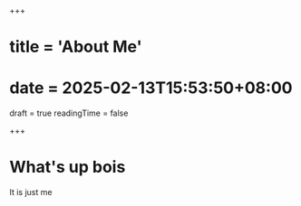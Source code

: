 +++
# title = 'About Me'
# date = 2025-02-13T15:53:50+08:00
draft = true
readingTime = false

+++
# What's up bois

It is just me